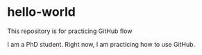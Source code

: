 # hello-world
This repository is for practicing GitHub flow

I am a PhD student. Right now, I am practicing how to use GitHub.
